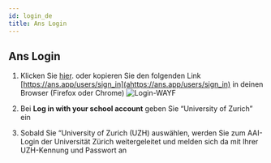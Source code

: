 ```yaml
---
id: login_de
title: Ans Login
---
```


## Ans Login

1. Klicken Sie [hier](https://ans.app/users/sign_in). oder kopieren Sie den folgenden Link [https://ans.app/users/sign_in](ahttps://ans.app/users/sign_in) in deinen Browser (Firefox oder Chrome)
![Login-WAYF](assets/login-wayf)

1. Bei **Log in with your school account** geben Sie “University of Zurich” ein

1. Sobald Sie “University of Zurich (UZH) auswählen, werden Sie zum AAI-Login der Universität Zürich weitergeleitet und melden sich da mit Ihrer UZH-Kennung und Passwort an



